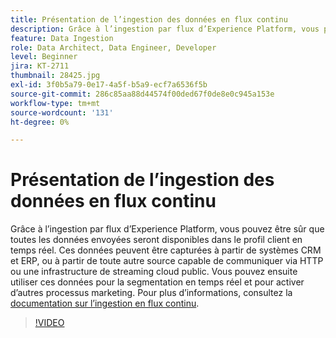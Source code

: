 ```yaml
---
title: Présentation de l’ingestion des données en flux continu
description: Grâce à l’ingestion par flux d’Experience Platform, vous pouvez être sûr que toutes les données envoyées seront disponibles dans le profil client en temps réel. Ces données peuvent être capturées à partir de systèmes CRM et ERP ou à partir de toute autre source capable de communiquer via HTTP ou une infrastructure de diffusion en continu dans le cloud public.
feature: Data Ingestion
role: Data Architect, Data Engineer, Developer
level: Beginner
jira: KT-2711
thumbnail: 28425.jpg
exl-id: 3f0b5a79-0e17-4a5f-b5a9-ecf7a6536f5b
source-git-commit: 286c85aa88d44574f00ded67f0de8e0c945a153e
workflow-type: tm+mt
source-wordcount: '131'
ht-degree: 0%

---
```


# Présentation de l’ingestion des données en flux continu

Grâce à l’ingestion par flux d’Experience Platform, vous pouvez être sûr que toutes les données envoyées seront disponibles dans le profil client en temps réel. Ces données peuvent être capturées à partir de systèmes CRM et ERP, ou à partir de toute autre source capable de communiquer via HTTP ou une infrastructure de streaming cloud public. Vous pouvez ensuite utiliser ces données pour la segmentation en temps réel et pour activer d’autres processus marketing. Pour plus d’informations, consultez la [documentation sur l’ingestion en flux continu](https://experienceleague.adobe.com/fr/docs/experience-platform/ingestion/streaming/overview).

>[!VIDEO](https://video.tv.adobe.com/v/31636?learn=on&enablevpops&captions=fre_fr)
